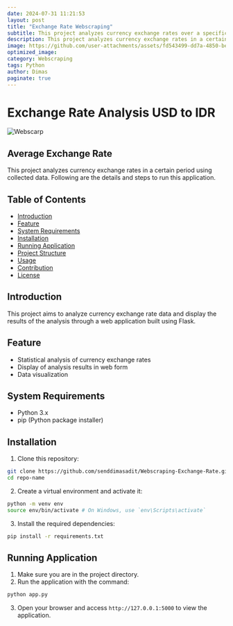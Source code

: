 ```yaml
---
date: 2024-07-31 11:21:53
layout: post
title: "Exchange Rate Webscraping"
subtitle: This project analyzes currency exchange rates over a specific period using collected data
description: This project analyzes currency exchange rates in a certain period using collected data. Following are the details and steps to run this application.
image: https://github.com/user-attachments/assets/fd543499-dd7a-4850-befd-f1090a8edec9
optimized_image:
category: Webscraping
tags: Python
author: Dimas
paginate: true
---
```


# Exchange Rate Analysis USD to IDR

![Webscarp](https://github.com/user-attachments/assets/fd543499-dd7a-4850-befd-f1090a8edec9)

## Average Exchange Rate

This project analyzes currency exchange rates in a certain period using collected data. Following are the details and steps to run this application.

## Table of Contents
- [Introduction](#introduction)
- [Feature](#feature)
- [System Requirements](#system-requirements)
- [Installation](#installation)
- [Running Application](#running-app)
- [Project Structure](#project-structure)
- [Usage](#usage)
- [Contribution](#contribution)
- [License](#license)

## Introduction
This project aims to analyze currency exchange rate data and display the results of the analysis through a web application built using Flask.

## Feature
- Statistical analysis of currency exchange rates
- Display of analysis results in web form
- Data visualization

## System Requirements
- Python 3.x
- pip (Python package installer)

## Installation
1. Clone this repository:
 ```bash
 git clone https://github.com/senddimasadit/Webscraping-Exchange-Rate.git
 cd repo-name
 ```

2. Create a virtual environment and activate it:
 ```bash
 python -m venv env
 source env/bin/activate # On Windows, use `env\Scripts\activate`
 ```

3. Install the required dependencies:
 ```bash
 pip install -r requirements.txt
 ```

## Running Application
1. Make sure you are in the project directory.
2. Run the application with the command:
 ```bash
 python app.py
 ```
3. Open your browser and access `http://127.0.0.1:5000` to view the application.


